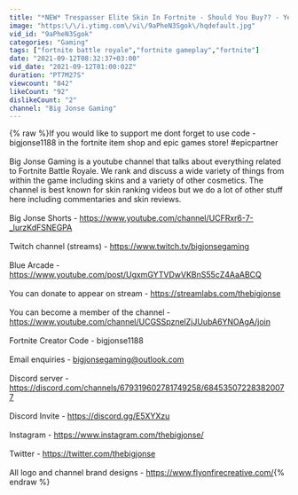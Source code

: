 ```yaml
---
title: "*NEW* Trespasser Elite Skin In Fortnite - Should You Buy?? - Yes Or No - Showcase + Combos"
image: "https:\/\/i.ytimg.com\/vi\/9aPheN3Sgok\/hqdefault.jpg"
vid_id: "9aPheN3Sgok"
categories: "Gaming"
tags: ["fortnite battle royale","fortnite gameplay","fortnite"]
date: "2021-09-12T08:32:37+03:00"
vid_date: "2021-09-12T01:00:02Z"
duration: "PT7M27S"
viewcount: "842"
likeCount: "92"
dislikeCount: "2"
channel: "Big Jonse Gaming"
---
```

{% raw %}If you would like to support me dont forget to use code - bigjonse1188 in the fortnite item shop and epic games store! #epicpartner<br /><br />Big Jonse Gaming is a youtube channel that talks about everything related to Fortnite Battle Royale.  We rank and discuss a wide variety of things from within the game including skins and a variety of other cosmetics.  The channel is best known for skin ranking videos but we do a lot of other stuff here including commentaries and skin reviews.<br /><br />Big Jonse Shorts - <a rel="nofollow" target="blank" href="https://www.youtube.com/channel/UCFRxr6-7-_lurzKdFSNEGPA">https://www.youtube.com/channel/UCFRxr6-7-_lurzKdFSNEGPA</a><br /><br />Twitch channel (streams) - <a rel="nofollow" target="blank" href="https://www.twitch.tv/bigjonsegaming">https://www.twitch.tv/bigjonsegaming</a><br /><br />Blue Arcade - <a rel="nofollow" target="blank" href="https://www.youtube.com/post/UgxmGYTVDwVKBnS55cZ4AaABCQ">https://www.youtube.com/post/UgxmGYTVDwVKBnS55cZ4AaABCQ</a><br /><br />You can donate to appear on stream - <a rel="nofollow" target="blank" href="https://streamlabs.com/thebigjonse">https://streamlabs.com/thebigjonse</a><br /><br />You can become a member of the channel - <a rel="nofollow" target="blank" href="https://www.youtube.com/channel/UCGSSpznelZjJUubA6YNOAgA/join">https://www.youtube.com/channel/UCGSSpznelZjJUubA6YNOAgA/join</a><br /><br />Fortnite Creator Code - bigjonse1188<br /><br />Email enquiries - bigjonsegaming@outlook.com<br /><br />Discord server - <a rel="nofollow" target="blank" href="https://discord.com/channels/679319602781749258/684535072283820077">https://discord.com/channels/679319602781749258/684535072283820077</a><br /><br />Discord Invite - <a rel="nofollow" target="blank" href="https://discord.gg/E5XYXzu">https://discord.gg/E5XYXzu</a><br /><br />Instagram - <a rel="nofollow" target="blank" href="https://www.instagram.com/thebigjonse/">https://www.instagram.com/thebigjonse/</a><br /><br />Twitter - <a rel="nofollow" target="blank" href="https://twitter.com/thebigjonse">https://twitter.com/thebigjonse</a><br /><br />All logo and channel brand designs - <a rel="nofollow" target="blank" href="https://www.flyonfirecreative.com/">https://www.flyonfirecreative.com/</a>{% endraw %}
